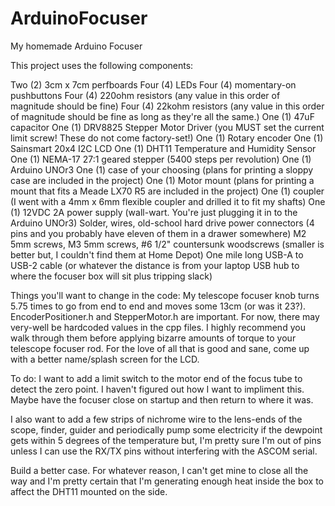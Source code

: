 # ArduinoFocuser
My homemade Arduino Focuser

This project uses the following components:

Two (2) 3cm x 7cm perfboards
Four (4) LEDs
Four (4) momentary-on pushbuttons
Four (4) 220ohm resistors (any value in this order of magnitude should be fine)
Four (4) 22kohm resistors (any value in this order of magnitude should be fine as long as they're all the same.)
One (1) 47uF capacitor
One (1) DRV8825 Stepper Motor Driver (you MUST set the current limit screw! These do not come factory-set!)
One (1) Rotary encoder
One (1) Sainsmart 20x4 I2C LCD
One (1) DHT11 Temperature and Humidity Sensor
One (1) NEMA-17 27:1 geared stepper (5400 steps per revolution)
One (1) Arduino UNOr3
One (1) case of your choosing (plans for printing a sloppy case are included in the project)
One (1) Motor mount (plans for printing a mount that fits a Meade LX70 R5 are included in the project)
One (1) coupler (I went with a 4mm x 6mm flexible coupler and drilled it to fit my shafts)
One (1) 12VDC 2A power supply (wall-wart. You're just plugging it in to the Arduino UNOr3)
Solder, wires, old-school hard drive power connectors (4 pins and you probably have eleven of them in a drawer somewhere)
M2 5mm screws, M3 5mm screws, #6 1/2" countersunk woodscrews (smaller is better but, I couldn't find them at Home Depot)
One mile long USB-A to USB-2 cable (or whatever the distance is from your laptop USB hub to where the focuser box will sit plus tripping slack)

Things you'll want to change in the code:
My telescope focuser knob turns 5.75 times to go from end to end and moves some 13cm (or was it 23?). EncoderPositioner.h and StepperMotor.h are important.
For now, there may very-well be hardcoded values in the cpp files. I highly recommend you walk through them before applying bizarre amounts of
torque to your telescope focuser rod.
For the love of all that is good and sane, come up with a better name/splash screen for the LCD.

To do:
I want to add a limit switch to the motor end of the focus tube to detect the zero point. I haven't figured out how I want to impliment this. Maybe have the
focuser close on startup and then return to where it was.

I also want to add a few strips of nichrome wire to the lens-ends of the scope, finder, guider and 
periodically pump some electricity if the dewpoint gets within 5 degrees of the temperature but, I'm pretty sure I'm out of pins unless I can use the RX/TX
pins without interfering with the ASCOM serial.

Build a better case. For whatever reason, I can't get mine to close all the way and I'm pretty certain that I'm generating enough heat inside the box to affect
the DHT11 mounted on the side.
